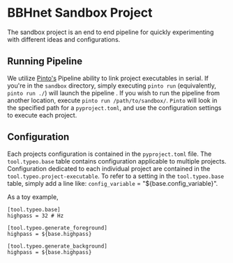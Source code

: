 # BBHnet Sandbox Project

The sandbox project is an end to end pipeline for quickly experimenting with different ideas and configurations.

## Running Pipeline
We utilize [Pinto's](https://github.com/ML4GW/pinto) Pipeline ability to link project executables in serial. 
If you're in the `sandbox` directory, simply executing `pinto run` (equivalently, `pinto run ./`) will launch the pipeline . If you wish to run the pipeline from another location, execute 
`pinto run /path/to/sandbox/`. `Pinto` will look in the specified path for a `pyproject.toml`, and use the configuration settings to execute each project.

## Configuration
Each projects configuration is contained in the `pyproject.toml` file. The `tool.typeo.base` table contains configuration applicable to multiple projects. Configuration dedicated to each individual project are contained in the `tool.typeo.project-executable`. To refer to a setting in the `tool.typeo.base`  table, simply add a line like: `config_variable` = "${base.config_variable}".

As a toy example,

```
[tool.typeo.base]
highpass = 32 # Hz

[tool.typeo.generate_foreground]
highpass = ${base.highpass}

[tool.typeo.generate_background]
highpass = ${base.highpass}
```
